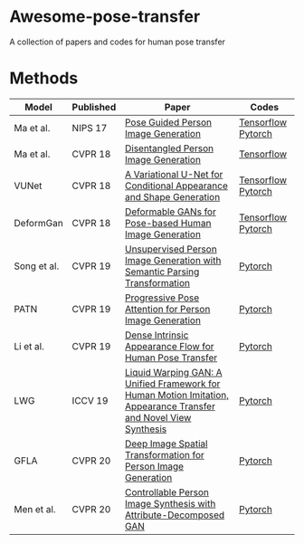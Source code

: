 # Awesome-pose-transfer
A collection of papers and codes for human pose transfer

# Methods
Model | Published | Paper | Codes 
---- | ---- | ---- | ----
Ma et al. | NIPS 17 | [ Pose Guided Person Image Generation](https://papers.nips.cc/paper/6644-pose-guided-person-image-generation.pdf) | [Tensorflow](https://github.com/charliememory/Pose-Guided-Person-Image-Generation) [Pytorch](https://github.com/harshitbansal05/Pose-Guided-Image-Generation)
Ma et al. | CVPR 18 | [Disentangled Person Image Generation](http://homes.esat.kuleuven.be/~liqianma/pdf/CVPR18_Ma_Disentangled_Person_Image_Generation.pdf) | [Tensorflow](https://github.com/charliememory/Disentangled-Person-Image-Generation)
VUNet | CVPR 18 | [A Variational U-Net for Conditional Appearance and Shape Generation](https://compvis.github.io/vunet/images/vunet.pdf) | [Tensorflow](https://github.com/CompVis/vunet) [Pytorch](https://github.com/jhaux/VUNet)
DeformGan | CVPR 18 | [Deformable GANs for Pose-based Human Image Generation](https://arxiv.org/abs/1801.00055) | [Tensorflow](https://github.com/AliaksandrSiarohin/pose-gan) [Pytorch](https://github.com/ssfootball04/pose-transfer)
Song et al. | CVPR 19 | [Unsupervised Person Image Generation with Semantic Parsing Transformation](https://arxiv.org/abs/1904.03379) | [Pytorch](https://github.com/SijieSong/person_generation_spt)
PATN | CVPR 19 |  [Progressive Pose Attention for Person Image Generation](http://arxiv.org/abs/1904.03349) | [Pytorch](https://github.com/tengteng95/Pose-Transfer)
Li et al. | CVPR 19 | [Dense Intrinsic Appearance Flow for Human Pose Transfer](http://mmlab.ie.cuhk.edu.hk/projects/pose-transfer/) | [Pytorch](https://github.com/ly015/intrinsic_flow)
LWG | ICCV 19 | [Liquid Warping GAN: A Unified Framework for Human Motion Imitation, Appearance Transfer and Novel View Synthesis](https://arxiv.org/pdf/1909.12224.pdf) | [Pytorch](https://github.com/svip-lab/impersonator)
GFLA | CVPR 20 | [Deep Image Spatial Transformation for Person Image Generation](https://arxiv.org/abs/2003.00696) | [Pytorch](https://github.com/RenYurui/Global-Flow-Local-Attention)
Men et al. | CVPR 20 | [Controllable Person Image Synthesis with Attribute-Decomposed GAN](https://arxiv.org/abs/2003.12267) | [Pytorch](https://github.com/menyifang/ADGAN)
